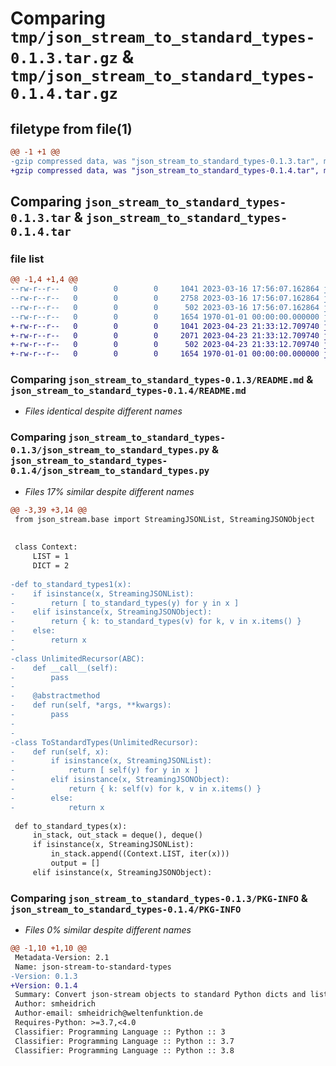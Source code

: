 # Comparing `tmp/json_stream_to_standard_types-0.1.3.tar.gz` & `tmp/json_stream_to_standard_types-0.1.4.tar.gz`

## filetype from file(1)

```diff
@@ -1 +1 @@
-gzip compressed data, was "json_stream_to_standard_types-0.1.3.tar", max compression
+gzip compressed data, was "json_stream_to_standard_types-0.1.4.tar", max compression
```

## Comparing `json_stream_to_standard_types-0.1.3.tar` & `json_stream_to_standard_types-0.1.4.tar`

### file list

```diff
@@ -1,4 +1,4 @@
--rw-r--r--   0        0        0     1041 2023-03-16 17:56:07.162864 json_stream_to_standard_types-0.1.3/README.md
--rw-r--r--   0        0        0     2758 2023-03-16 17:56:07.162864 json_stream_to_standard_types-0.1.3/json_stream_to_standard_types.py
--rw-r--r--   0        0        0      502 2023-03-16 17:56:07.162864 json_stream_to_standard_types-0.1.3/pyproject.toml
--rw-r--r--   0        0        0     1654 1970-01-01 00:00:00.000000 json_stream_to_standard_types-0.1.3/PKG-INFO
+-rw-r--r--   0        0        0     1041 2023-04-23 21:33:12.709740 json_stream_to_standard_types-0.1.4/README.md
+-rw-r--r--   0        0        0     2071 2023-04-23 21:33:12.709740 json_stream_to_standard_types-0.1.4/json_stream_to_standard_types.py
+-rw-r--r--   0        0        0      502 2023-04-23 21:33:12.709740 json_stream_to_standard_types-0.1.4/pyproject.toml
+-rw-r--r--   0        0        0     1654 1970-01-01 00:00:00.000000 json_stream_to_standard_types-0.1.4/PKG-INFO
```

### Comparing `json_stream_to_standard_types-0.1.3/README.md` & `json_stream_to_standard_types-0.1.4/README.md`

 * *Files identical despite different names*

### Comparing `json_stream_to_standard_types-0.1.3/json_stream_to_standard_types.py` & `json_stream_to_standard_types-0.1.4/json_stream_to_standard_types.py`

 * *Files 17% similar despite different names*

```diff
@@ -3,39 +3,14 @@
 from json_stream.base import StreamingJSONList, StreamingJSONObject
 
 
 class Context:
     LIST = 1
     DICT = 2
 
-def to_standard_types1(x):
-    if isinstance(x, StreamingJSONList):
-        return [ to_standard_types(y) for y in x ]
-    elif isinstance(x, StreamingJSONObject):
-        return { k: to_standard_types(v) for k, v in x.items() }
-    else:
-        return x
-
-class UnlimitedRecursor(ABC):
-    def __call__(self):
-        pass
-
-    @abstractmethod
-    def run(self, *args, **kwargs):
-        pass
-
-
-class ToStandardTypes(UnlimitedRecursor):
-    def run(self, x):
-        if isinstance(x, StreamingJSONList):
-            return [ self(y) for y in x ]
-        elif isinstance(x, StreamingJSONObject):
-            return { k: self(v) for k, v in x.items() }
-        else:
-            return x
 
 def to_standard_types(x):
     in_stack, out_stack = deque(), deque()
     if isinstance(x, StreamingJSONList):
         in_stack.append((Context.LIST, iter(x)))
         output = []
     elif isinstance(x, StreamingJSONObject):
```

### Comparing `json_stream_to_standard_types-0.1.3/PKG-INFO` & `json_stream_to_standard_types-0.1.4/PKG-INFO`

 * *Files 0% similar despite different names*

```diff
@@ -1,10 +1,10 @@
 Metadata-Version: 2.1
 Name: json-stream-to-standard-types
-Version: 0.1.3
+Version: 0.1.4
 Summary: Convert json-stream objects to standard Python dicts and lists
 Author: smheidrich
 Author-email: smheidrich@weltenfunktion.de
 Requires-Python: >=3.7,<4.0
 Classifier: Programming Language :: Python :: 3
 Classifier: Programming Language :: Python :: 3.7
 Classifier: Programming Language :: Python :: 3.8
```

